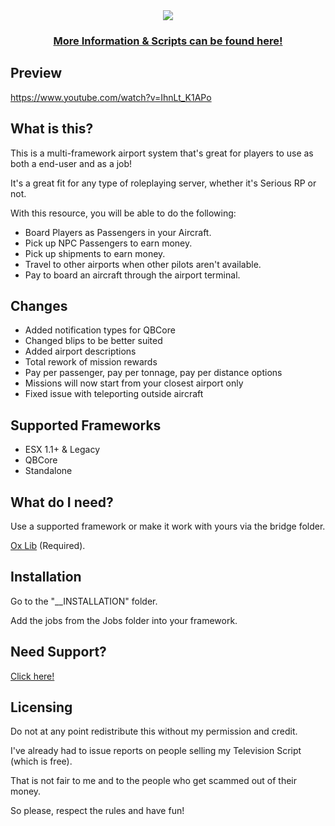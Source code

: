 <div align='center'><img src='https://user-images.githubusercontent.com/111543470/204708789-97719b6d-cc29-4e27-9561-550c4afa67fd.png'/></div>
<div align='center'><h3><a href='https://picklemods.com/'>More Information & Scripts can be found here!</a></h3></div>

## Preview

https://www.youtube.com/watch?v=IhnLt_K1APo

## What is this?

<p>This is a multi-framework airport system that's great for players to use as both a end-user and as a job!</p>

<p>It's a great fit for any type of roleplaying server, whether it's Serious RP or not.</p>

With this resource, you will be able to do the following:

- Board Players as Passengers in your Aircraft.
- Pick up NPC Passengers to earn money.
- Pick up shipments to earn money.
- Travel to other airports when other pilots aren't available.
- Pay to board an aircraft through the airport terminal.

## Changes
- Added notification types for QBCore
- Changed blips to be better suited
- Added airport descriptions
- Total rework of mission rewards
- Pay per passenger, pay per tonnage, pay per distance options
- Missions will now start from your closest airport only
- Fixed issue with teleporting outside aircraft

## Supported Frameworks

- ESX 1.1+ & Legacy
- QBCore
- Standalone

## What do I need?

Use a supported framework or make it work with yours via the bridge folder.

<a href='https://github.com/overextended/ox_lib/releases/'>Ox Lib</a> (Required).

## Installation

<p>Go to the "__INSTALLATION" folder.</p>
<p>Add the jobs from the Jobs folder into your framework.</p>

## Need Support?

<a href='https://picklemods.com'>Click here!</a>

## Licensing

<p>Do not at any point redistribute this without my permission and credit.</p>
<p>I've already had to issue reports on people selling my Television Script (which is free).</p>
<p>That is not fair to me and to the people who get scammed out of their money.</p>
<p>So please, respect the rules and have fun!</p>

